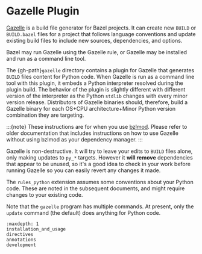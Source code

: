# Gazelle Plugin

[Gazelle][gazelle] is a build file generator for Bazel projects. It can
create new `BUILD` or `BUILD.bazel` files for a project that
follows language conventions and update existing build files to include new
sources, dependencies, and options.

[gazelle]: https://github.com/bazel-contrib/bazel-gazelle

Bazel may run Gazelle using the Gazelle rule, or Gazelle may be installed and run
as a command line tool.

The {gh-path}`gazelle` directory contains a plugin for Gazelle
that generates `BUILD` files content for Python code. When Gazelle is
run as a command line tool with this plugin, it embeds a Python interpreter
resolved during the plugin build. The behavior of the plugin is slightly
different with different version of the interpreter as the Python
`stdlib` changes with every minor version release. Distributors of Gazelle
binaries should, therefore, build a Gazelle binary for each OS+CPU
architecture+Minor Python version combination they are targeting.

:::{note}
These instructions are for when you use [bzlmod][bzlmod]. Please refer to
older documentation that includes instructions on how to use Gazelle
without using bzlmod as your dependency manager.
:::

[bzlmod]: https://bazel.build/external/module

Gazelle is non-destructive. It will try to leave your edits to `BUILD`
files alone, only making updates to `py_*` targets. However it **will
remove** dependencies that appear to be unused, so it's a good idea to check
in your work before running Gazelle so you can easily revert any changes it made.

The `rules_python` extension assumes some conventions about your Python code.
These are noted in the subsequent documents, and might require changes to your
existing code.

Note that the `gazelle` program has multiple commands. At present, only
the `update` command (the default) does anything for Python code.


```{toctree}
:maxdepth: 1
installation_and_usage
directives
annotations
development
```
